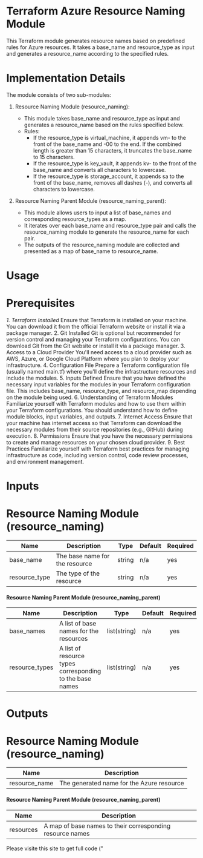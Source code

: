 # Terraform Azure Resource Naming Module

This Terraform module generates resource names based on predefined rules for Azure resources. It takes a base_name and resource_type as input and generates a resource_name according to the specified rules.

# Implementation Details

The module consists of two sub-modules:

1. Resource Naming Module (resource_naming):
   - This module takes base_name and resource_type as input and generates a resource_name based on the rules specified below.
   - Rules:
     - If the resource_type is virtual_machine, it appends vm- to the front of the base_name and -00 to the end. If the combined length is greater than 15 characters, it truncates the base_name to 15 characters.
     - If the resource_type is key_vault, it appends kv- to the front of the base_name and converts all characters to lowercase.
     - If the resource_type is storage_account, it appends sa to the front of the base_name, removes all dashes (-), and converts all characters to lowercase.

2. Resource Naming Parent Module (resource_naming_parent):
   - This module allows users to input a list of base_names and corresponding resource_types as a map.
   - It iterates over each base_name and resource_type pair and calls the resource_naming module to generate the resource_name for each pair.
   - The outputs of the resource_naming module are collected and presented as a map of base_name to resource_name.

# Usage

# Prerequisites

*1. Terraform Installed*
   Ensure that Terraform is installed on your machine. You can download it from the official Terraform website or install it via a package manager.
2. Git Installed
    Git is optional but recommended for version control and managing your Terraform configurations. You can download Git from the Git website or install it via a package manager.
3. Access to a Cloud Provider
    You'll need access to a cloud provider such as AWS, Azure, or Google Cloud Platform where you plan to deploy your infrastructure.
4. Configuration File
    Prepare a Terraform configuration file (usually named main.tf) where you'll define the infrastructure resources and include the modules.
5. Inputs Defined
    Ensure that you have defined the necessary input variables for the modules in your Terraform configuration file. This includes base_name, resource_type, and resource_map depending on the module being used.
6. Understanding of Terraform Modules
   Familiarize yourself with Terraform modules and how to use them within your Terraform configurations. You should understand how to define module blocks, input variables, and outputs.
7. Internet Access
    Ensure that your machine has internet access so that Terraform can download the necessary modules from their source repositories (e.g., GitHub) during execution.
8. Permissions
    Ensure that you have the necessary permissions to create and manage resources on your chosen cloud provider.
9. Best Practices
    Familiarize yourself with Terraform best practices for managing infrastructure as code, including version control, code review processes, and environment management.

# Inputs

# Resource Naming Module (resource_naming)

| Name          | Description                                         | Type   | Default | Required |
|-------------- |-----------------------------------------------------|--------|---------|----------|
| base_name     | The base name for the resource                      | string | n/a     | yes      |
| resource_type | The type of the resource                            | string | n/a     | yes      |

#### Resource Naming Parent Module (resource_naming_parent)

| Name           | Description                                             | Type          | Default | Required |
|----------------|---------------------------------------------------------|---------------|---------|----------|
| base_names     | A list of base names for the resources                  | list(string)  | n/a     | yes      |
| resource_types | A list of resource types corresponding to the base names| list(string)  | n/a     | yes      |

# Outputs

# Resource Naming Module (resource_naming)

| Name          | Description                                 |
|---------------|---------------------------------------------|
| resource_name | The generated name for the Azure resource   |

#### Resource Naming Parent Module (resource_naming_parent)

| Name          | Description                                          |
|---------------|------------------------------------------------------|
| resources     | A map of base names to their corresponding resource names |

Please visite this site to get full code ("

